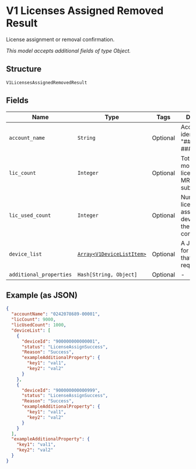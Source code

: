 
# V1 Licenses Assigned Removed Result

License assignment or removal confirmation.

*This model accepts additional fields of type Object.*

## Structure

`V1LicensesAssignedRemovedResult`

## Fields

| Name | Type | Tags | Description |
|  --- | --- | --- | --- |
| `account_name` | `String` | Optional | Account identifier in "##########-#####". |
| `lic_count` | `Integer` | Optional | Total number of monthly licenses in an MRC subscription. |
| `lic_used_count` | `Integer` | Optional | Number of licenses assigned to devices after the request completed. |
| `device_list` | [`Array<V1DeviceListItem>`](../../doc/models/v1-device-list-item.md) | Optional | A JSON object for each device that was in the request. |
| `additional_properties` | `Hash[String, Object]` | Optional | - |

## Example (as JSON)

```json
{
  "accountName": "0242078689-00001",
  "licCount": 9000,
  "licUsedCount": 1000,
  "deviceList": [
    {
      "deviceId": "900000000000001",
      "status": "LicenseAssignSuccess",
      "Reason": "Success",
      "exampleAdditionalProperty": {
        "key1": "val1",
        "key2": "val2"
      }
    },
    {
      "deviceId": "900000000000999",
      "status": "LicenseAssignSuccess",
      "Reason": "Success",
      "exampleAdditionalProperty": {
        "key1": "val1",
        "key2": "val2"
      }
    }
  ],
  "exampleAdditionalProperty": {
    "key1": "val1",
    "key2": "val2"
  }
}
```

